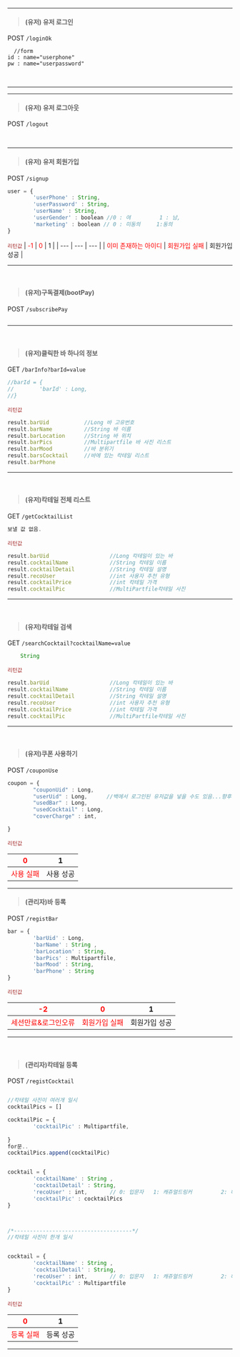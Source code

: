  ---
>#### (유저) 유저 로그인


POST `/loginOk`

```
  //form
id : name="userphone"
pw : name="userpassword"

```

<br>
 
 ---

 ---
>#### (유저) 유저 로그아웃


POST `/logout`

<br>
 
 ---
 
>#### (유저) 유저 회원가입


POST `/signup`

```js
user = {
        'userPhone' : String,
        'userPassword' : String,
        'userName' : String,
        'userGender' : boolean //0 : 여         1 : 남,
        'marketing' : boolean // 0 : 미동의     1:동의
}


```
<span style="color:brown">`리턴값`</span>
|<span style="color:red"> -1 </span>| <span style="color:red">0 </span>| 1 |
| --- | --- | --- |
| <span style="color:red">이미 존재하는 아이디</span> | <span style="color:red">회원가입 실패</span> | 회원가입 성공 |

- - -
<br>

>#### (유저)구독결제(bootPay)

POST `/subscribePay`
```js

```

---
<br>

> #### (유저)클릭한 바 하나의 정보

GET `/barInfo?barId=value`

```js
//barId = {
//        'barId' : Long,
//}
```
<span style="color:brown">`리턴값`</span>

```js
result.barUid           //Long 바 고유번호
result.barName          //String 바 이름
result.barLocation      //String 바 위치
result.barPics          //Multipartfile 바 사진 리스트
result.barMood          //바 분위기
result.barsCocktail     //바에 있는 칵테일 리스트
result.barPhone

```

---
<br>

> #### (유저)칵테일 전체 리스트

GET `/getCocktailList`

```js
보낼 값 없음.
```
<span style="color:brown">`리턴값`</span>

```js
result.barUid                   //Long 칵테일이 있는 바
result.cocktailName             //String 칵테일 이름
result.cocktailDetail           //String 칵테일 설명
result.recoUser                 //int 사용자 추천 유형
result.cocktailPrice            //int 칵테일 가격
result.cocktailPic              //MultiPartfile칵테일 사진

```

---
<br>

> #### (유저)칵테일 검색

GET `/searchCocktail?cocktailName=value`

```js
    String
```
<span style="color:brown">`리턴값`</span>

```js
result.barUid                   //Long 칵테일이 있는 바
result.cocktailName             //String 칵테일 이름
result.cocktailDetail           //String 칵테일 설명
result.recoUser                 //int 사용자 추천 유형
result.cocktailPrice            //int 칵테일 가격
result.cocktailPic              //MultiPartfile칵테일 사진

```

---
<br>



> #### (유저)쿠폰 사용하기

POST `/couponUse`

```js
coupon = {
        "couponUid" : Long,
        "userUid" : Long,      //백에서 로그인된 유저값을 넣을 수도 있음...향후 결정
        "usedBar" : Long,
        "usedCocktail" : Long,
        "coverCharge" : int,

}
```
<span style="color:brown">`리턴값`</span>

| <span style="color:red">0 </span>| 1 |
| --- | --- |
| <span style="color:red">사용 실패</span> | 사용 성공 |


---
















> #### (관리자)바 등록

POST `/registBar`
```js
bar = {
        'barUid' : Long,
        'barName' : String ,
        'barLocation' : String,
        'barPics' : Multipartfile,
        'barMood' : String,
        'barPhone' : String
}

```

<span style="color:brown">`리턴값`</span>

|<span style="color:red"> -2 | <span style="color:red">0 </span>| 1 |
| --- | --- | --- |
| <span style="color:red">세션만료&로그인오류 | <span style="color:red">회원가입 실패</span> | 회원가입 성공 |

---
<br>

> #### (관리자)칵테일 등록

POST `/registCocktail`
```js

//칵테일 사진이 여러개 일시
cocktailPics = []

cocktailPic = {
        'cocktailPic' : Multipartfile,
        
}
for문..
cocktailPics.append(cocktailPic)


cocktail = {
        'cocktailName' : String ,
        'cocktailDetail' : String,
        'recoUser' : int,       // 0: 입문자	1: 캐쥬얼드링커         2: 헤비드링커
        'cocktailPic' : cocktailPics
}



/*-------------------------------------*/
//칵테일 사진이 한개 일시


cocktail = {
        'cocktailName' : String ,
        'cocktailDetail' : String,
        'recoUser' : int,       // 0: 입문자	1: 캐쥬얼드링커         2: 헤비드링커
        'cocktailPic' : Multipartfile
}
```

<span style="color:brown">`리턴값`</span>

| <span style="color:red">0 </span>| 1 |
| --- | --- |
 | <span style="color:red">등록 실패</span> | 등록 성공 |


---
<br>
